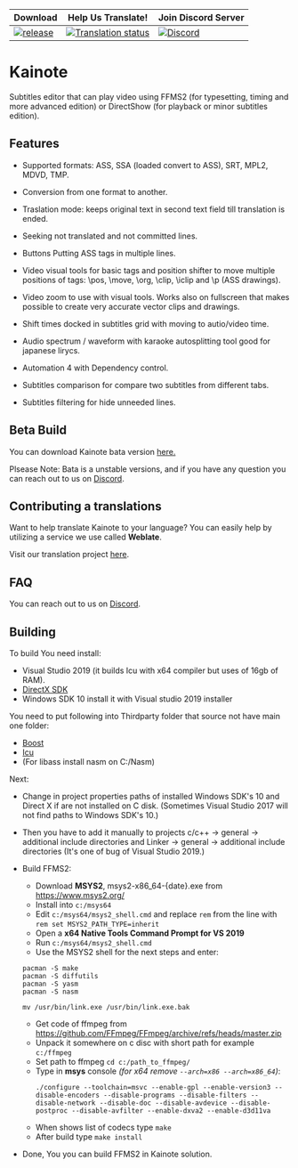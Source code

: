 | Download | Help Us Translate! | Join Discord Server |
|-------|----------|---------|
| [![release](https://img.shields.io/github/v/release/bjakja/Kainote.svg?maxAge=3600&label=download)](https://github.com/bjakja/Kainote/releases) | [![Translation status](https://hosted.weblate.org/widgets/kainote/-/svg-badge.svg)](https://hosted.weblate.org/engage/kainote/?utm_source=widget) | [![Discord](https://img.shields.io/discord/961361569269293077.svg?label=discord&labelColor=7289da&color=2c2f33&style=flat)](https://discord.gg/9WacFTtK6q) |


# Kainote
Subtitles editor that can play video using FFMS2 (for typesetting, timing and more advanced edition) or DirectShow (for playback or minor subtitles edition).

## Features

* Supported formats: ASS, SSA (loaded convert to ASS), SRT, MPL2, MDVD, TMP. 

* Conversion from one format to another.

* Traslation mode: keeps original text in second text field till translation is ended. 

* Seeking not translated and not committed lines.

* Buttons Putting ASS tags in multiple lines.

* Video visual tools for basic tags and position shifter to move multiple positions of tags: \pos, \move, \org, \clip, \iclip and \p (ASS drawings).

* Video zoom to use with visual tools. Works also on fullscreen that makes possible to create very accurate vector clips and drawings.

* Shift times docked in subtitles grid with moving to autio/video time.

* Audio spectrum / waveform with karaoke autosplitting tool good for japanese lirycs.

* Automation 4 with Dependency control.

* Subtitles comparison for compare two subtitles from different tabs.

* Subtitles filtering for hide unneeded lines.

## Beta Build

You can download Kainote bata version [here.](https://drive.google.com/uc?id=1ECqsrLo5d1jPoz-FKvJrS0279YeTKrmS&export=download)

Plsease Note: Bata is a unstable versions, and if you have any question you can reach out to us on [Discord](https://discord.gg/8kNAxDFgwj).

## Contributing a translations
Want to help translate Kainote to your language? You can easily help by utilizing a service we use called **Weblate**.

Visit our translation project [here](https://hosted.weblate.org/engage/kainote/?utm_source=widget).

## FAQ

You can reach out to us on [Discord](https://discord.gg/8kNAxDFgwj).

## Building

To build You need install:
* Visual Studio 2019 (it builds Icu with x64 compiler but uses of 16gb of RAM).
* [DirectX SDK](https://www.microsoft.com/en-us/download/details.aspx?id=6812)
* Windows SDK 10 install it with Visual studio 2019 installer

You need to put following into Thirdparty folder that source not have main one folder:
* [Boost](https://boostorg.jfrog.io/artifactory/main/release/1.73.0/source/boost_1_73_0.7z)
* [Icu](https://github.com/unicode-org/icu/releases/download/release-60-3/icu4c-60_3-src.zip)
* (For libass install nasm on C:/Nasm)

Next:
* Change in project properties paths of installed Windows SDK's 10 and Direct X if are not installed on C disk. (Sometimes Visual Studio 2017 will not find paths to Windows SDK's 10.)
* Then you have to add it manually to projects c/c++ -> general -> additional include directories and Linker -> general -> additional include directories (It's one of bug of Visual Studio 2019.)

* Build FFMS2:
    - Download **MSYS2**, msys2-x86_64-{date}.exe from https://www.msys2.org/
    - Install into `c:/msys64`
    - Edit `c:/msys64/msys2_shell.cmd` and replace `rem` from the line with `rem set MSYS2_PATH_TYPE=inherit`
    - Open a **x64 Native Tools Command Prompt for VS 2019**
    - Run `c:/msys64/msys2_shell.cmd`
    - Use the MSYS2 shell for the next steps and enter:
    ```pacman -Syu
    pacman -S make
    pacman -S diffutils
    pacman -S yasm
    pacman -S nasm

    mv /usr/bin/link.exe /usr/bin/link.exe.bak
    ```
    - Get code of ffmpeg from https://github.com/FFmpeg/FFmpeg/archive/refs/heads/master.zip
    - Unpack it somewhere on c disc with short path for example `c:/ffmpeg`
    - Set path to ffmpeg `cd c:/path_to_ffmpeg/`
    - Type in **msys** console *(for x64 remove `--arch=x86 --arch=x86_64`)*:
        ```
        ./configure --toolchain=msvc --enable-gpl --enable-version3 --disable-encoders --disable-programs --disable-filters --disable-network --disable-doc --disable-avdevice --disable-postproc --disable-avfilter --enable-dxva2 --enable-d3d11va
        ```
    - When shows list of codecs type `make`
    - After build type `make install`
- Done, You you can build FFMS2 in Kainote solution.
